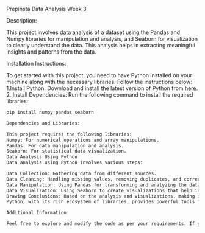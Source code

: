 Prepinsta Data Analysis Week 3

Description:

This project involves data analysis of a dataset using the Pandas and Numpy libraries for manipulation and analysis, and Seaborn for visualization to clearly understand the data. This analysis helps in extracting meaningful insights and patterns from the data.

Installation Instructions:

To get started with this project, you need to have Python installed on your machine along with the necessary libraries. Follow the instructions below:
1.Install Python: Download and install the latest version of Python from [here](https://www.python.org/downloads/).
2. Install Dependencies: Run the following command to install the required libraries:
   ```bash
 pip install numpy pandas seaborn

Dependencies and Libraries:

This project requires the following libraries:
Numpy: For numerical operations and array manipulations.
Pandas: For data manipulation and analysis.
Seaborn: For statistical data visualization.
Data Analysis Using Python
Data analysis using Python involves various steps:

Data Collection: Gathering data from different sources.
Data Cleaning: Handling missing values, removing duplicates, and correcting errors.
Data Manipulation: Using Pandas for transforming and analyzing the data.
Data Visualization: Using Seaborn to create visualizations that help in understanding trends, patterns, and insights.
Drawing Conclusions: Based on the analysis and visualizations, making informed decisions or predictions.
Python, with its rich ecosystem of libraries, provides powerful tools for data analysis and visualization, making it easier to understand complex datasets and derive actionable insights.

Additional Information:

Feel free to explore and modify the code as per your requirements. If you encounter any issues or have suggestions for improvements, please create an issue or submit a pull request.
